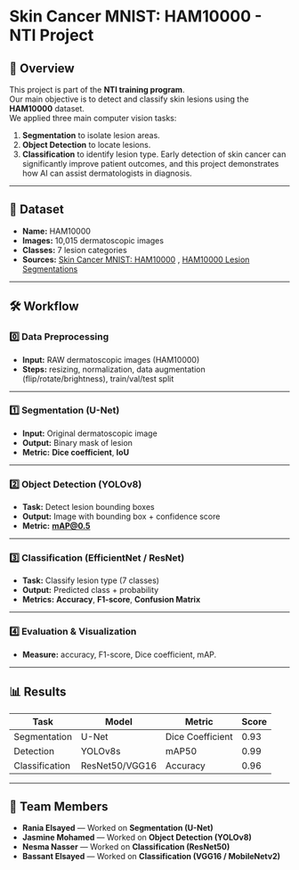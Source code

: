 # Skin Cancer MNIST: HAM10000 - NTI Project

## 📌 Overview
This project is part of the **NTI training program**.  
Our main objective is to detect and classify skin lesions using the **HAM10000** dataset.  
We applied three main computer vision tasks:
1. **Segmentation** to isolate lesion areas.
2. **Object Detection** to locate lesions.
3. **Classification** to identify lesion type.
Early detection of skin cancer can significantly improve patient outcomes, and this project demonstrates how AI can assist dermatologists in diagnosis.

---

## 📂 Dataset
- **Name:** HAM10000
- **Images:** 10,015 dermatoscopic images
- **Classes:** 7 lesion categories
- **Sources:** [Skin Cancer MNIST: HAM10000](https://www.kaggle.com/datasets/kmader/skin-cancer-mnist-ham10000) ,
[HAM10000 Lesion Segmentations](https://www.kaggle.com/datasets/tschandl/ham10000-lesion-segmentations) 

---

## 🛠 Workflow
### 0️⃣ Data Preprocessing
- **Input:** RAW dermatoscopic images (HAM10000)
- **Steps:** resizing, normalization, data augmentation (flip/rotate/brightness), train/val/test split

---

### 1️⃣ Segmentation (U-Net)
- **Input:** Original dermatoscopic image
- **Output:** Binary mask of lesion
- **Metric:** **Dice coefficient**, **IoU**

---

### 2️⃣ Object Detection (YOLOv8)
- **Task:** Detect lesion bounding boxes
- **Output:** Image with bounding box + confidence score
- **Metric:** **mAP@0.5**

---

### 3️⃣ Classification (EfficientNet / ResNet)
- **Task:** Classify lesion type (7 classes)
- **Output:** Predicted class + probability
- **Metrics:** **Accuracy**, **F1-score**, **Confusion Matrix**

---

### 4️⃣ Evaluation & Visualization
- **Measure:** accuracy, F1-score, Dice coefficient, mAP.

---

## 📊 Results
| Task            | Model          | Metric           | Score  |
|-----------------|----------------|------------------|--------|
| Segmentation    | U-Net          | Dice Coefficient | 0.93   |
| Detection       | YOLOv8s         | mAP50           | 0.99   |
| Classification  | ResNet50/VGG16 | Accuracy         | 0.96   |

---
## 👥 Team Members
- **Rania Elsayed** — Worked on **Segmentation (U-Net)**
- **Jasmine Mohamed** — Worked on **Object Detection (YOLOv8)**
- **Nesma Nasser** — Worked on **Classification (ResNet50)** 
- **Bassant Elsayed** — Worked on **Classification (VGG16 / MobileNetv2)** 





